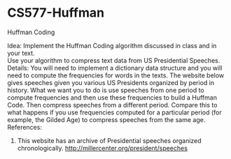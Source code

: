 CS577-Huffman
=============

Huffman Coding

Idea:  Implement the Huffman Coding algorithm discussed in class and in your text.   
Use your algorithm to compress text data from US Presidential Speeches. 
Details:  You will need to implement a dictionary data structure and you will need to 
compute the frequencies for words in the texts.   The website below gives speeches 
given you various US Presidents organized by period in history.   What we want you 
to do is use speeches from one period to compute frequencies and then use these 
frequencies to build a Huffman Code.   Then compress speeches from a different 
period.   Compare this to what happens if you use frequencies computed for a
particular period (for example, the Gilded Age) to compress speeches from the same 
age.
References: 
1. This website has an archive of Presidential speeches organized 
chronologically.  http://millercenter.org/president/speeches